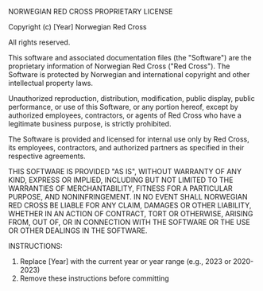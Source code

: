 NORWEGIAN RED CROSS PROPRIETARY LICENSE

Copyright (c) [Year] Norwegian Red Cross

All rights reserved.

This software and associated documentation files (the "Software") are the 
proprietary information of Norwegian Red Cross ("Red Cross"). The Software
is protected by Norwegian and international copyright and other intellectual
property laws.

Unauthorized reproduction, distribution, modification, public display, public
performance, or use of this Software, or any portion hereof, except by 
authorized employees, contractors, or agents of Red Cross who have a legitimate
business purpose, is strictly prohibited.

The Software is provided and licensed for internal use only by Red Cross, its
employees, contractors, and authorized partners as specified in their respective
agreements.

THIS SOFTWARE IS PROVIDED "AS IS", WITHOUT WARRANTY OF ANY KIND, EXPRESS OR 
IMPLIED, INCLUDING BUT NOT LIMITED TO THE WARRANTIES OF MERCHANTABILITY, 
FITNESS FOR A PARTICULAR PURPOSE, AND NONINFRINGEMENT. IN NO EVENT SHALL 
NORWEGIAN RED CROSS BE LIABLE FOR ANY CLAIM, DAMAGES OR OTHER LIABILITY, 
WHETHER IN AN ACTION OF CONTRACT, TORT OR OTHERWISE, ARISING FROM, OUT OF, 
OR IN CONNECTION WITH THE SOFTWARE OR THE USE OR OTHER DEALINGS IN THE SOFTWARE.

INSTRUCTIONS:
1. Replace [Year] with the current year or year range (e.g., 2023 or 2020-2023)
2. Remove these instructions before committing